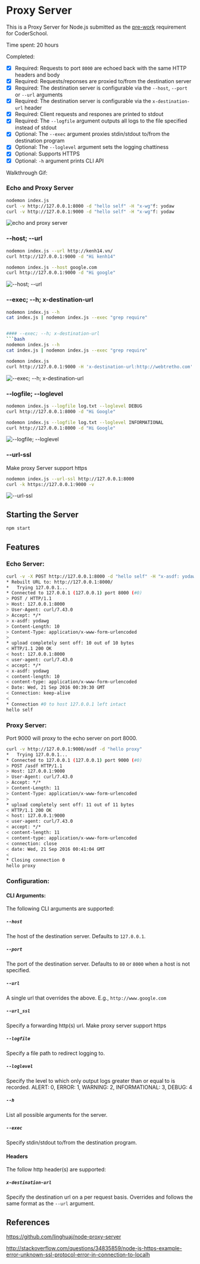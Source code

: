 # Proxy Server

This is a Proxy Server for Node.js submitted as the [pre-work](http://courses.codepath.com/snippets/intro_to_nodejs/prework) requirement for CoderSchool.

Time spent: 20 hours

Completed:

* [x] Required: Requests to port `8000` are echoed back with the same HTTP headers and body
* [x] Required: Requests/reponses are proxied to/from the destination server
* [x] Required: The destination server is configurable via the `--host`, `--port`  or `--url` arguments
* [x] Required: The destination server is configurable via the `x-destination-url` header
* [x] Required: Client requests and respones are printed to stdout
* [x] Required: The `--logfile` argument outputs all logs to the file specified instead of stdout
* [x] Optional: The `--exec` argument proxies stdin/stdout to/from the destination program
* [x] Optional: The `--loglevel` argument sets the logging chattiness
* [x] Optional: Supports HTTPS
* [x] Optional: `-h` argument prints CLI API

Walkthrough Gif:

### Echo and Proxy Server
```bash
nodemon index.js
curl -v http://127.0.0.1:8000 -d "hello self" -H "x-wg"f: yodaw
curl -v http://127.0.0.1:9000 -d "hello self" -H "x-wg"f: yodaw
```
![echo and proxy server](https://github.com/nvpmai95/nodejs_prework/blob/master/gifs/echo_proxy.gif)


### --host; --url
```bash
nodemon index.js --url http://kenh14.vn/
curl http://127.0.0.1:9000 -d "Hi kenh14"

nodemon index.js --host google.com
curl http://127.0.0.1:9000 -d "Hi google"
```
![--host; --url](https://github.com/nvpmai95/nodejs_prework/blob/master/gifs/host_url.gif)


### --exec; --h; x-destination-url
```bash
nodemon index.js --h
cat index.js | nodemon index.js --exec "grep require"


#### --exec; --h; x-destination-url
```bash
nodemon index.js --h
cat index.js | nodemon index.js --exec "grep require"

nodemon index.js
curl http://127.0.0.1:9000 -H 'x-destination-url:http://webtretho.com'
```
![--exec; --h; x-destination-url](https://github.com/nvpmai95/nodejs_prework/blob/master/gifs/exec_h_x_url.gif)


### --logfile; --loglevel
```bash
nodemon index.js --logfile log.txt --loglevel DEBUG
curl http://127.0.0.1:8000 -d "Hi Google"

nodemon index.js --logfile log.txt --loglevel INFORMATIONAL
curl http://127.0.0.1:8000 -d "Hi Google"
```
![--logfile; --loglevel](https://github.com/nvpmai95/nodejs_prework/blob/master/gifs/logfile_loglevel.gif)


### --url-ssl
Make proxy Server support https
```bash
nodemon index.js --url-ssl http://127.0.0.1:8000
curl -k https://127.0.0.1:9000 -v
```
![--url-ssl](https://github.com/nvpmai95/nodejs_prework/blob/master/gifs/ssl.gif)


## Starting the Server

```bash
npm start
```

## Features

### Echo Server:

```bash
curl -v -X POST http://127.0.0.1:8000 -d "hello self" -H "x-asdf: yodawg"
* Rebuilt URL to: http://127.0.0.1:8000/
*   Trying 127.0.0.1...
* Connected to 127.0.0.1 (127.0.0.1) port 8000 (#0)
> POST / HTTP/1.1
> Host: 127.0.0.1:8000
> User-Agent: curl/7.43.0
> Accept: */*
> x-asdf: yodawg
> Content-Length: 10
> Content-Type: application/x-www-form-urlencoded
>
* upload completely sent off: 10 out of 10 bytes
< HTTP/1.1 200 OK
< host: 127.0.0.1:8000
< user-agent: curl/7.43.0
< accept: */*
< x-asdf: yodawg
< content-length: 10
< content-type: application/x-www-form-urlencoded
< Date: Wed, 21 Sep 2016 00:39:30 GMT
< Connection: keep-alive
<
* Connection #0 to host 127.0.0.1 left intact
hello self
```

### Proxy Server:

Port 9000 will proxy to the echo server on port 8000.

```bash
curl -v http://127.0.0.1:9000/asdf -d "hello proxy"
*   Trying 127.0.0.1...
* Connected to 127.0.0.1 (127.0.0.1) port 9000 (#0)
> POST /asdf HTTP/1.1
> Host: 127.0.0.1:9000
> User-Agent: curl/7.43.0
> Accept: */*
> Content-Length: 11
> Content-Type: application/x-www-form-urlencoded
>
* upload completely sent off: 11 out of 11 bytes
< HTTP/1.1 200 OK
< host: 127.0.0.1:9000
< user-agent: curl/7.43.0
< accept: */*
< content-length: 11
< content-type: application/x-www-form-urlencoded
< connection: close
< date: Wed, 21 Sep 2016 00:41:04 GMT
<
* Closing connection 0
hello proxy
```

### Configuration:

#### CLI Arguments:

The following CLI arguments are supported:

##### `--host`

The host of the destination server. Defaults to `127.0.0.1`.

##### `--port`

The port of the destination server. Defaults to `80` or `8000` when a host is not specified.

##### `--url`

A single url that overrides the above. E.g., `http://www.google.com`

##### `--url_ssl`

Specify a forwarding http(s) url. Make proxy server support https

##### `--logfile`

Specify a file path to redirect logging to.

##### `--loglevel`

Specify the level to which only output logs greater than or equal to is recorded.
ALERT: 0,
ERROR: 1,
WARNING: 2,
INFORMATIONAL: 3,
DEBUG: 4

##### `--h`

List all possible arguments for the server.

##### `--exec`

Specify stdin/stdout to/from the destination program.

#### Headers

The follow http header(s) are supported:

##### `x-destination-url`

Specify the destination url on a per request basis. Overrides and follows the same format as the `--url` argument.

## References
https://github.com/linghuaj/node-proxy-server

http://stackoverflow.com/questions/34835859/node-js-https-example-error-unknown-ssl-protocol-error-in-connection-to-localh

